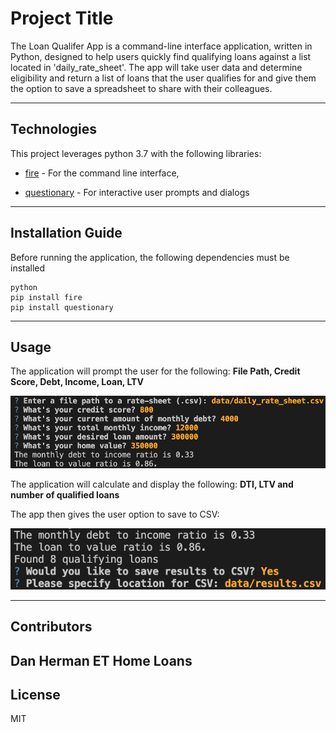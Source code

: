 # Project Title

The Loan Qualifer App is a command-line interface application, written in Python, designed to help users quickly find qualifying loans against a list located in 'daily_rate_sheet'.  The app will take user data and determine eligibility and return a list of loans that the user qualifies for and give them the option to save a spreadsheet to share with their colleagues.

---

## Technologies

This project leverages python 3.7 with the following libraries:

* [fire](https://github.com/google/python-fire) - For the command line interface, 

* [questionary](https://github.com/tmbo/questionary) - For interactive user prompts and dialogs


---

## Installation Guide

Before running the application, the following dependencies must be installed

```
python
pip install fire
pip install questionary
```

---

## Usage

The application will prompt the user for the following:
**File Path, Credit Score, Debt, Income, Loan, LTV**

![Loan Qualifier Prompts](images/loan_qualifier.png)

The application will calculate and display the following:
**DTI, LTV and number of qualified loans**

The app then gives the user option to save to CSV:

![Loan Qualifier Results](images/results.png)

---

## Contributors

Dan Herman
ET Home Loans
---

## License

MIT
